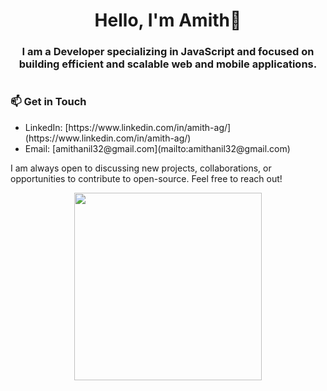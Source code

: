 <h1 align="center">Hello, I'm Amith👋</h1>
<h3 align="center">I am a Developer specializing in JavaScript and focused on building efficient and scalable web and mobile applications.</h3>

<!-- Container that aligns content in desktop -->
<div style="display: flex; align-items: center; justify-content: space-between; flex-wrap: wrap;">
  
  <!-- Text content on the left -->
  <div style="flex: 1;">
    <h3>📫 Get in Touch</h3>
    <ul>
      <li>LinkedIn: [https://www.linkedin.com/in/amith-ag/](https://www.linkedin.com/in/amith-ag/)</li>
      <li>Email: [amithanil32@gmail.com](mailto:amithanil32@gmail.com)</li>
    </ul>
    <p>I am always open to discussing new projects, collaborations, or opportunities to contribute to open-source. Feel free to reach out!</p>
  </div>

  <!-- Image on the right for desktop, center for mobile -->
  <div style="flex: 1; text-align: center;">
    <img src="https://media.tenor.com/PsKFAPSiQ5wAAAAi/white-opal-jewel-shells.gif" style="max-width: 100%; height: auto;" width="300">
  </div>

</div>
